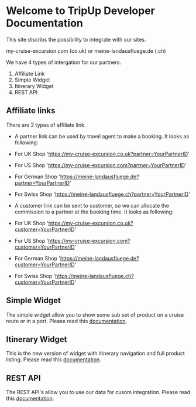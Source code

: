 # Welcome to TripUp Developer Documentation

This site discribs the possibility to integrate with our sites.

my-cruise-excursion.com (co.uk) or meine-landausfluege.de (.ch)

We have 4 types of intergation for our partners.
1. Affiliate Link
2. Simple Widget
2. Itinerary Widget
3. REST API

## Affiliate links
There are 2 types of affiliate link.
- A partner link can be used by travel agent to make a booking. It looks as following:
 - For UK Shop 'https://my-cruise-excursion.co.uk?partner=YourPartnerID'
 - For US Shop 'https://my-cruise-excursion.com?partner=YourPartnerID'
 - For German Shop 'https://meine-landausfluege.de?partner=YourPartnerID'
 - For Swiss Shop 'https://meine-landausfluege.ch?partner=YourPartnerID'

- A customer link can be sent to customer, so we can allocate the commission to a
partner at the booking time. It looks as following: 
 - For UK Shop 'https://my-cruise-excursion.co.uk?customer=YourPartnerID'
 - For US Shop 'https://my-cruise-excursion.com?customer=YourPartnerID'
 - For German Shop 'https://meine-landausfluege.de?customer=YourPartnerID'
 - For Swiss Shop 'https://meine-landausfluege.ch?customer=YourPartnerID'

## Simple Widget
The simple widget allow you to show some sub set of product on a cruise route or in a port.
Please read this [documentation](https://tripup-company.github.io/widget.html).

## Itinerary Widget
This is the new version of widget with itinerary navigation and full product listing.
Please read this [documentation](https://tripup-company.github.io/itinerary.html).

## REST API
The REST API's allow you to use our data for cusom integration.
Please read this [documentation](https://tripup-company.github.io/api.html).
